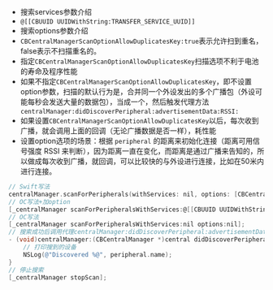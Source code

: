 - 搜索services参数介绍
- `@[[CBUUID UUIDWithString:TRANSFER_SERVICE_UUID]]`
- 搜索options参数介绍
- `CBCentralManagerScanOptionAllowDuplicatesKey:true`表示允许扫到重名，false表示不扫描重名的。
- 指定`CBCentralManagerScanOptionAllowDuplicatesKey`扫描选项不利于电池的寿命及程序性能
- 如果不指定`CBCentralManagerScanOptionAllowDuplicatesKey`，即不设置option参数，扫描的默认行为是，合并同一个外设发出的多个广播包（外设可能每秒会发送大量的数据包），当成一个，然后触发代理方法`centralManager:didDiscoverPeripheral:advertisementData:RSSI:`
- 如果设置`CBCentralManagerScanOptionAllowDuplicatesKey`以后，每次收到广播，就会调用上面的回调（无论广播数据是否一样），耗性能
- 设置option选项的场景：根据 `peripheral` 的距离来初始化连接（距离可用信号强度 RSSI 来判断），因为距离一直在变化，而距离是通过广播来告知的，所以做成每次收到广播，就回调，可以比较快的与外设进行连接，比如在50米内进行连接。

```objectivec
// Swift写法
centralManager.scanForPeripherals(withServices: nil, options: [CBCentralManagerScanOptionAllowDuplicatesKey : NSNumber(value: true)])
// OC写法+加option
[_centralManager scanForPeripheralsWithServices:@[[CBUUID UUIDWithString:TRANSFER_SERVICE_UUID]] options:@{ CBCentralManagerScanOptionAllowDuplicatesKey : @YES }];
// OC写法
[_centralManager scanForPeripheralsWithServices:nil options:nil];
// 搜索成功后调用代理centralManager:didDiscoverPeripheral:advertisementData:RSSI:
- (void)centralManager:(CBCentralManager *)central didDiscoverPeripheral:(CBPeripheral *)peripheral advertisementData:(NSDictionary *)advertisementData RSSI:(NSNumber *)RSSI {
    // 打印搜到的设备
    NSLog(@"Discovered %@", peripheral.name);
}
// 停止搜索
[_centralManager stopScan];
```